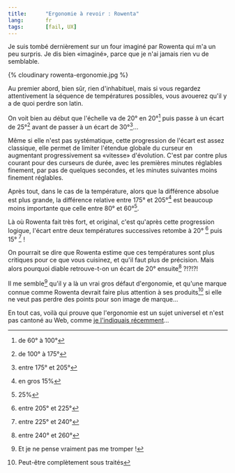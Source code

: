 ```yaml
---
title:      "Ergonomie à revoir : Rowenta"
lang:       fr
tags:       [fail, UX]
---
```


Je suis tombé dernièrement sur un four imaginé par Rowenta qui m'a un peu surpris. Je dis bien «imaginé», parce que je n'ai jamais rien vu de semblable.


{% cloudinary rowenta-ergonomie.jpg %}


Au premier abord, bien sûr, rien d'inhabituel, mais si vous regardez attentivement la séquence de températures possibles, vous avouerez qu'il y a de quoi perdre son latin.

On voit bien au début que l'échelle va de 20° en 20°[^1] puis passe à un écart de 25°[^2] avant de passer à un écart de 30°[^3]…

Même si elle n'est pas systématique, cette progression de l'écart est assez classique, elle permet de limiter l'étendue globale du curseur en augmentant progressivement sa «vitesse» d'évolution. C'est par contre plus courant pour des curseurs de durée, avec les premières minutes réglables finement, par pas de quelques secondes, et les minutes suivantes moins finement réglables.

Après tout, dans le cas de la température, alors que la différence absolue est plus grande, la différence relative entre 175° et 205°[^4] est beaucoup moins importante que celle entre 80° et 60°[^5].

Là où Rowenta fait très fort, et original, c'est qu'après cette progression logique, l'écart entre deux températures successives retombe à 20° [^6] puis 15° [^7] !

On pourrait se dire que Rowenta estime que ces températures sont plus critiques pour ce que vous cuisinez, et qu'il faut plus de précision. Mais alors pourquoi diable retrouve-t-on un écart de 20° ensuite[^8] ?!?!?!

Il me semble[^9] qu'il y a là un vrai gros défaut d'ergonomie, et qu'une marque connue comme Rowenta devrait faire plus attention à ses produits[^10] si elle ne veut pas perdre des points pour son image de marque…

En tout cas, voilà qui prouve que l'ergonomie est un sujet universel et n'est pas cantoné au Web, comme [je l'indiquais récemment](/2006/11/ergonomie-a-revoir-cashstore-fr.html)…


[^1]: de 60° à 100°

[^2]: de 100° à 175°

[^3]: entre 175° et 205°

[^4]: en gros 15%

[^5]: 25%

[^6]: entre 205° et 225°

[^7]: entre 225° et 240°

[^8]: entre 240° et 260°

[^9]: Et je ne pense vraiment pas me tromper !

[^10]: Peut-être complètement sous traités
